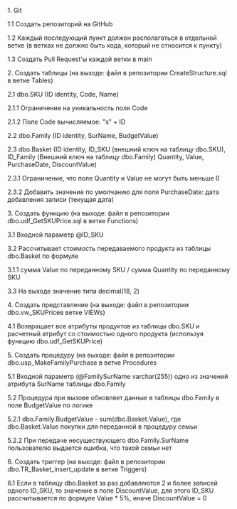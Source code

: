 <p>1. Git
<p>1.1 Cоздать репозиторий на GitHub
<p>1.2 Каждый последующий пункт должен располагаться в отдельной ветке (в ветках не должно быть кода, который не относится к пункту)
<p>1.3 Создать Pull Request'ы каждой ветки в main
<p>2. Создать таблицы (на выходе: файл в репозитории CreateStructure.sql в ветке Tables)
<p>2.1 dbo.SKU (ID identity, Code, Name)
<p>2.1.1 Ограничение на уникальность поля Code
<p>2.1.2 Поле Code вычисляемое: "s" + ID
<p>2.2 dbo.Family (ID identity, SurName, BudgetValue)
<p>2.3 dbo.Basket (ID identity, ID_SKU (внешний ключ на таблицу dbo.SKU), ID_Family (Внешний ключ на таблицу dbo.Family) Quantity, Value, PurchaseDate, DiscountValue)
<p>2.3.1 Ограничение, что поле Quantity и Value не могут быть меньше 0
<p>2.3.2 Добавить значение по умолчанию для поля PurchaseDate: дата добавления записи (текущая дата)
<p>3. Создать функцию (на выходе: файл в репозитории dbo.udf_GetSKUPrice.sql в ветке Functions)
<p>3.1 Входной параметр @ID_SKU
<p>3.2 Рассчитывает стоимость передаваемого продукта из таблицы dbo.Basket по формуле
<p>3.1.1 сумма Value по переданному SKU / сумма Quantity по переданному SKU
<p>3.3 На выходе значение типа decimal(18, 2)
<p>4. Создать представление (на выходе: файл в репозитории dbo.vw_SKUPriceв ветке VIEWs)
<p>4.1 Возвращает все атрибуты продуктов из таблицы dbo.SKU и расчетный атрибут со стоимостью одного продукта (используя функцию dbo.udf_GetSKUPrice)
<p>5. Создать процедуру (на выходе: файл в репозитории dbo.usp_MakeFamilyPurchase в ветке Procedures
<p>5.1 Входной параметр (@FamilySurName varchar(255)) одно из значений атрибута SurName таблицы dbo.Family
<p>5.2 Процедура при вызове обновляет данные в таблицы dbo.Family в поле BudgetValue по логике
<p>5.2.1 dbo.Family.BudgetValue - sum(dbo.Basket.Value), где dbo.Basket.Value покупки для переданной в процедуру семьи
<p>5.2.2 При передаче несуществующего dbo.Family.SurName пользователю выдается ошибка, что такой семьи нет
<p>6. Создать триггер (на выходе: файл в репозитории dbo.TR_Basket_insert_update в ветке Triggers)
<p>6.1 Если в таблицу dbo.Basket за раз добавляются 2 и более записей одного ID_SKU, то значение в поле DiscountValue, для этого ID_SKU рассчитывается по формуле Value * 5%, иначе DiscountValue = 0
